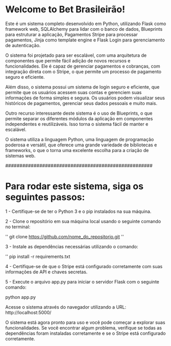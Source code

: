 # Welcome to Bet Brasileirão!

Este é um sistema completo desenvolvido em Python, utilizando Flask como framework web, SQLAlchemy para lidar com o banco de dados, Blueprints para estruturar a aplicação, Pagamentos Stripe para processar pagamentos, Jinja como template engine e Flask Login para gerenciamento de autenticação.

O sistema foi projetado para ser escalável, com uma arquitetura de componentes que permite fácil adição de novos recursos e funcionalidades. Ele é capaz de gerenciar pagamentos e cobranças, com integração direta com o Stripe, o que permite um processo de pagamento seguro e eficiente.

Além disso, o sistema possui um sistema de login seguro e eficiente, que permite que os usuários acessem suas contas e gerenciem suas informações de forma simples e segura. Os usuários podem visualizar seus históricos de pagamentos, gerenciar seus dados pessoais e muito mais.

Outro recurso interessante deste sistema é o uso de Blueprints, o que permite separar os diferentes módulos da aplicação em componentes independentes e reutilizáveis. Isso torna o sistema fácil de manter e escalável.

O sistema utiliza a linguagem Python, uma linguagem de programação poderosa e versátil, que oferece uma grande variedade de bibliotecas e frameworks, o que o torna uma excelente escolha para a criação de sistemas web.

####################################################

# Para rodar este sistema, siga os seguintes passos:

1 - Certifique-se de ter o Python 3 e o pip instalados na sua máquina.

2 - Clone o repositório em sua máquina local usando o seguinte comando no terminal:

'' git clone https://github.com/nome_do_repositorio.git ''

3 - Instale as dependências necessárias utilizando o comando:

'' pip install -r requirements.txt

4 - Certifique-se de que o Stripe está configurado corretamente com suas informações de API e chaves secretas.

5 - Execute o arquivo app.py para iniciar o servidor Flask com o seguinte comando:

python app.py

Acesse o sistema através do navegador utilizando a URL: http://localhost:5000/

O sistema está agora pronto para uso e você pode começar a explorar suas funcionalidades. Se você encontrar algum problema, verifique se todas as dependências foram instaladas corretamente e se o Stripe está configurado corretamente.




